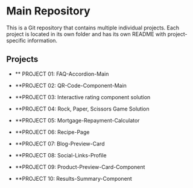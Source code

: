 # Main Repository

This is a Git repository that contains multiple individual projects. Each project is located in its own folder and has its own README with project-specific information.

## Projects

- ** PROJECT 01: FAQ-Accordion-Main

- **PROJECT 02: QR-Code-Component-Main

- **PROJECT 03: Interactive rating component solution

- **PROJECT 04: Rock, Paper, Scissors Game Solution

- **PROJECT 05: Mortgage-Repayment-Calculator

- **PROJECT 06: Recipe-Page

- **PROJECT 07: Blog-Preview-Card

- **PROJECT 08: Social-Links-Profile

- **PROJECT 09: Product-Preview-Card-Component

- **PROJECT 10: Results-Summary-Component
